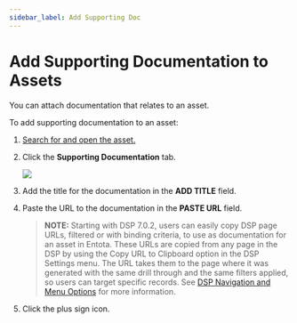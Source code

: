 ```yaml
---
sidebar_label: Add Supporting Doc
---
```


# Add Supporting Documentation to Assets

You can attach documentation that relates to an asset.

To add supporting documentation to an asset:

1.  [Search for and open the asset.](Enhanced_Search.md)

2.  Click the **Supporting Documentation** tab.
    
    ![](Resources/Images/supporting_doc.png)

3.  Add the title for the documentation in the **ADD TITLE** field.

4.  Paste the URL to the documentation in the **PASTE URL** field.
    
    >**NOTE:** Starting with DSP 7.0.2, users can easily copy DSP page
    URLs, filtered or with binding criteria, to use as documentation for
    an asset in Entota. These URLs are copied from any page in the DSP
    by using the Copy URL to Clipboard option in the DSP Settings menu.
    The URL takes them to the page where it was generated with the same
    drill through and the same filters applied, so users can target
    specific records. See [DSP Navigation and Menu
    Options](https://dsphelp.boaweb.com/702/general/DSP_Navigation.md)
    for more information.

5.  Click the plus sign icon.
